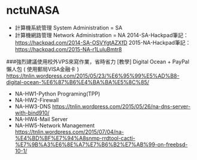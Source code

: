 # nctuNASA
* 計算機系統管理 System Administration = SA
* 計算機網路管理 Network Administration = NA
2014-SA-Hackpad筆記：https://hackpad.com/2014-SA-OSVYgtAZXfD
2015-NA-Hackpad筆記：https://hackpad.com/2015-NA-r1LuluBmtr8

###強烈建議使用校外VPS來寫作業，省時省力
[教學] Digital Ocean + PayPal 懶人包 ( 使用郵局VISA金融卡 )
https://tnlin.wordpress.com/2015/05/23/%E6%95%99%E5%AD%B8-digital-ocean-%E6%87%B6%E4%BA%BA%E5%8C%85/

* NA-HW1-Python Programing(TPP)
* NA-HW2-Firewall
* NA-HW3-DNS
https://tnlin.wordpress.com/2015/05/26/na-dns-server-with-bind910/
* NA-HW4-Mail Server
* NA-HW5-Network Management
https://tnlin.wordpress.com/2015/07/04/na-%E4%BD%BF%E7%94%A8snmp-rrdtool-cacti-%E7%9B%A3%E6%8E%A7%E7%B6%B2%E7%AB%99-on-freebsd-10-1/
